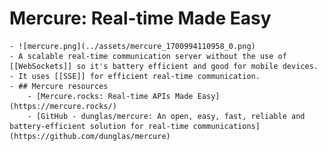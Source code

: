 # Mercure: Real-time Made Easy
	- ![mercure.png](../assets/mercure_1700994110958_0.png)
	- A scalable real-time communication server without the use of [[WebSockets]] so it's battery efficient and good for mobile devices.
	- It uses [[SSE]] for efficient real-time communication.
	- ## Mercure resources
		- [Mercure.rocks: Real-time APIs Made Easy](https://mercure.rocks/)
		- [GitHub - dunglas/mercure: An open, easy, fast, reliable and battery-efficient solution for real-time communications](https://github.com/dunglas/mercure)